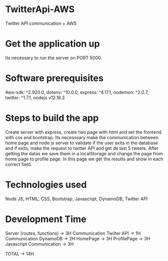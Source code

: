 # TwitterApi-AWS
Twitter API communication + AWS 

#  Get the application up
Its necessary to run the server on PORT 5000.

# Software prerequisites
 Aws-sdk: ^2.920.0, dotenv: ^10.0.0, express: ^4.17.1, nodemon: ^2.0.7, twitter: ^1.7.1, nodejs v12.18.3

 # Steps to build the app
 Create server with express, create two page with html and set the frontend with css and bootstrap.
 Its necesssary make the communication between home page and node js server to validate if the user exits in the database and if exits, make the request to twitter API
 and get de last 5 tweets.
 After getting the datas we save them in a localStorage and change the page from home page to profile page. In this page we get the results and show in each correct field.
# Technologies used
Node JS, HTML, CSS, Bootstrap, Javascript, DynamoDB, Twitter API

# Development Time

Server (routes, functions) -> 3H
Communication Twiiter API -> 1H
Communication DynamoDB -> 2H
HomePage -> 3H
ProfilePage -> 3H
Javascript Communication -> 3H

TOTAL -> 14H
